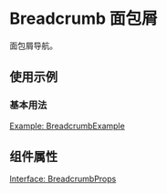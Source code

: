 # Breadcrumb 面包屑

面包屑导航。

## 使用示例

<!-- <Half> -->

### 基本用法

[Example: BreadcrumbExample](./_example/BreadcrumbExample.jsx)

<!-- </Half> -->

## 组件属性

[Interface: BreadcrumbProps](./Breadcrumb.tsx)
